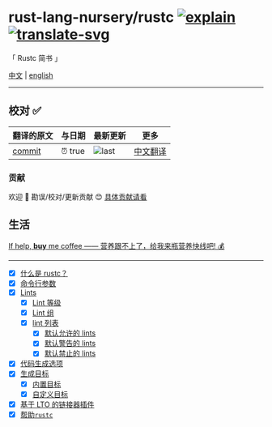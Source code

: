 # rust-lang-nursery/rustc [![explain]][source] [![translate-svg]][translate-list]

<!-- [![size-img]][size] -->

[explain]: http://llever.com/explain.svg
[source]: https://github.com/chinanf-boy/Source-Explain
[translate-svg]: http://llever.com/translate.svg
[translate-list]: https://github.com/chinanf-boy/chinese-translate-list
[size-img]: https://packagephobia.now.sh/badge?p=Name
[size]: https://packagephobia.now.sh/result?p=Name

「 Rustc 简书 」

[中文](./readme.md) | [english](https://github.com/rust-lang-nursery/rustc)

---

## 校对 ✅

<!-- doc-templite START generated -->
<!-- repo = 'rust-lang-nursery/rustc' -->
<!-- commit = 'true' -->
<!-- time = 'true' -->
翻译的原文 | 与日期 | 最新更新 | 更多
---|---|---|---
[commit] | ⏰ true | ![last] | [中文翻译][translate-list]

[last]: https://img.shields.io/github/last-commit/rust-lang-nursery/rustc.svg
[commit]: https://github.com/rust-lang-nursery/rustc/tree/true

<!-- doc-templite END generated -->

### 贡献

欢迎 👏 勘误/校对/更新贡献 😊 [具体贡献请看](https://github.com/chinanf-boy/chinese-translate-list#贡献)

## 生活

[If help, **buy** me coffee —— 营养跟不上了，给我来瓶营养快线吧! 💰](https://github.com/chinanf-boy/live-need-money)

---

- [x] [什么是 rustc？](src/what-is-rustc.zh.md)
- [x] [命令行参数](src/command-line-arguments.zh.md)
- [x] [Lints](src/lints/index.zh.md)
  - [x] [Lint 等级](src/lints/levels.zh.md)
  - [x] [Lint 组](src/lints/groups.zh.md)
  - [x] [lint 列表](src/lints/listing/index.zh.md)
    - [x] [默认允许的 lints](src/lints/listing/allowed-by-default.zh.md)
    - [x] [默认警告的 lints](src/lints/listing/warn-by-default.zh.md)
    - [x] [默认禁止的 lints](src/lints/listing/deny-by-default.zh.md)
- [x] [代码生成选项](src/codegen-options/index.zh.md)
- [x] [生成目标](src/targets/index.zh.md)
  - [x] [内置目标](src/targets/built-in.zh.md)
  - [x] [自定义目标](src/targets/custom.zh.md)
- [x] [基于 LTO 的链接器插件](src/linker-plugin-lto.zh.md)
- [x] [帮助`rustc`](src/contributing.zh.md)
